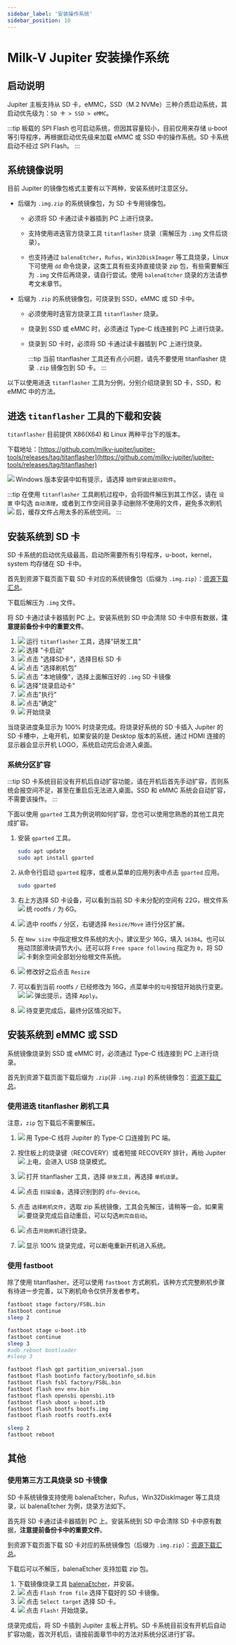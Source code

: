 ```yaml
---
sidebar_label: '安装操作系统'
sidebar_position: 10
---
```


# Milk-V Jupiter 安装操作系统

## 启动说明

Jupiter 主板支持从 SD 卡，eMMC，SSD（M.2 NVMe）三种介质启动系统，其启动优先级为：`SD 卡 > SSD > eMMC`。

:::tip
板载的 SPI Flash 也可启动系统，但因其容量较小，目前仅用来存储 u-boot 等引导程序，再根据启动优先级来加载 eMMC 或 SSD 中的操作系统。SD 卡系统启动不经过 SPI Flash。
:::

## 系统镜像说明

目前 Jupiter 的镜像包格式主要有以下两种，安装系统时注意区分。

- 后缀为 `.img.zip` 的系统镜像包，为 SD 卡专用镜像包。

  - 必须将 SD 卡通过读卡器插到 PC 上进行烧录。

  - 支持使用进迭官方烧录工具 `titanflasher` 烧录（需解压为 `.img` 文件后烧录）。

  - 也支持通过 `balenaEtcher`，`Rufus`，`Win32DiskImager` 等工具烧录，Linux 下可使用 `dd` 命令烧录，这类工具有些支持直接烧录 zip 包，有些需要解压为 `.img` 文件后再烧录，请自行尝试。使用 `balenaEtcher` 烧录的方法请参考文末章节。

- 后缀为 `.zip` 的系统镜像包，可烧录到 SSD，eMMC 或 SD 卡中。

  - 必须使用时迭官方烧录工具 `titanflasher` 烧录。

  - 烧录到 SSD 或 eMMC 时，必须通过 Type-C 线连接到 PC 上进行烧录。

  - 烧录到 SD 卡时，必须将 SD 卡通过读卡器插到 PC 上进行烧录。

    :::tip
    当前 titanflasher 工具还有点小问题，请先不要使用 titanflasher 烧录 `.zip` 镜像包到 SD 卡。
    :::


以下以使用进迭 `titanflasher` 工具为分例，分别介绍烧录到 SD 卡，SSD，和 eMMC 中的方法。

## 进迭 `titanflasher` 工具的下载和安装

`titanflasher` 目前提供 X86(X64) 和 Linux 两种平台下的版本。

下载地址：[https://github.com/milkv-jupiter/jupiter-tools/releases/tag/titanflasher](https://github.com/milkv-jupiter/jupiter-tools/releases/tag/titanflasher)

Windows 版本安装中如有提示，请选择 `始终安装此驱动软件`。
<Image src='/docs/jupiter/titanflasher-20.webp' maxWidth='100%' align='left' />

:::tip
在使用 `titanflasher` 工具刷机过程中，会将固件解压到其工作区，请在 `设置` 中勾选 `自动清理`，或者到工作空间目录手动删除不使用的文件，避免多次刷机后，缓存文件占用太多的系统空间。
:::
<Image src='/docs/jupiter/titanflasher-35.webp' maxWidth='100%' align='left' />


## 安装系统到 SD 卡

SD 卡系统的启动优先级最高，启动所需要所有引导程序，u-boot，kernel，system 均存储在 SD 卡中。

首先到资源下载页面下载 SD 卡对应的系统镜像包（后缀为 `.img.zip`）：[资源下载汇总](https://milkv.io/zh/docs/jupiter/getting-started/resources)。

下载后解压为 `.img` 文件。

将 SD 卡通过读卡器插到 PC 上。安装系统到 SD 中会清除 SD 卡中原有数据，**注意提前备份卡中的重要文件**。

1. 运行 `titanflasher` 工具，选择"研发工具"
   <Image src='/docs/jupiter/titanflasher-01.webp' maxWidth='100%' align='left' />
2. 选择 "卡启动"
   <Image src='/docs/jupiter/titanflasher-02.webp' maxWidth='100%' align='left' />
3. 点击 "选择SD卡"，选择目标 SD 卡
   <Image src='/docs/jupiter/titanflasher-03.webp' maxWidth='100%' align='left' />
4. 点击 "选择刷机包"
   <Image src='/docs/jupiter/titanflasher-04.webp' maxWidth='100%' align='left' />
5. 点击 "本地镜像"，选择上面解压好的 `.img` SD 卡镜像
   <Image src='/docs/jupiter/titanflasher-05.webp' maxWidth='100%' align='left' />
6. 选择"烧录启动卡"
   <Image src='/docs/jupiter/titanflasher-06.webp' maxWidth='100%' align='left' />
7. 点击"执行"
   <Image src='/docs/jupiter/titanflasher-07.webp' maxWidth='100%' align='left' />
8. 点击"确定"
   <Image src='/docs/jupiter/titanflasher-08.webp' maxWidth='100%' align='left' />
9. 开始烧录
   <Image src='/docs/jupiter/titanflasher-09.webp' maxWidth='100%' align='left' />

当烧录进度条显示为 100% 时烧录完成。将烧录好系统的 SD 卡插入 Jupiter 的 SD 卡槽中，上电开机，如果安装的是 Desktop 版本的系统，通过 HDMI 连接的显示器会显示开机 LOGO，系统启动完后会进入桌面。

### 系统分区扩容

:::tip
SD 卡系统目前没有开机后自动扩容功能，请在开机后首先手动扩容，否则系统会报空间不足，甚至在重启后无法进入桌面。SSD 和 eMMC 系统会自动扩容，不需要该操作。
:::

下面以使用 `gparted` 工具为例说明如何扩容，您也可以使用您熟悉的其他工具完成扩容。

1. 安装 `gparted` 工具。
   ```bash
   sudo apt update
   sudo apt install gparted
   ```
2. 从命令行启动 `gparted` 程序，或者从菜单的应用列表中点击 `gparted` 应用。
   ```bash
   sudo gparted
   ```

3. 右上方选择 SD 卡设备，可以看到当前 SD 卡未分配的空间有 22G，根文件系统 rootfs `/` 为 6G。
   <Image src='/docs/jupiter/gparted-extend-01.webp' maxWidth='100%' align='left' />

4. 选中 rootfs `/` 分区，右键选择 `Resize/Move` 进行分区扩展。
   <Image src='/docs/jupiter/gparted-extend-02.webp' maxWidth='100%' align='left' />

5. 在 `New size` 中指定根文件系统的大小，建议至少 16G，填入 `16384`。也可以拖动顶部滑块调节大小。还可以将 `Free space following` 指定为 `0`，将 SD 卡剩余空间全部划分绐根文件系统。
   <Image src='/docs/jupiter/gparted-extend-03.webp' maxWidth='100%' align='left' />

6. 修改好之后点击 `Resize`
   <Image src='/docs/jupiter/gparted-extend-04.webp' maxWidth='100%' align='left' />

7. 可以看到当前 rootfs `/` 已经修改为 16G，点菜单中的`勾号`按钮开始执行变更。
   <Image src='/docs/jupiter/gparted-extend-05.webp' maxWidth='100%' align='left' />
   弹出提示，选择 `Apply`。
   <Image src='/docs/jupiter/gparted-extend-06.webp' maxWidth='100%' align='left' />

8. 待变更完成后，最终分区情况如下。
   <Image src='/docs/jupiter/gparted-extend-07.webp' maxWidth='100%' align='left' />

## 安装系统到 eMMC 或 SSD

系统镜像烧录到 SSD 或 eMMC 时，必须通过 Type-C 线连接到 PC 上进行烧录。

首先到资源下载页面下载后缀为 `.zip`(非 `.img.zip`) 的系统镜像包：[资源下载汇总](https://milkv.io/zh/docs/jupiter/getting-started/resources)。

### 使用进迭 titanflasher 刷机工具

注意，`zip` 包下载后不需要解压。

1. 用 Type-C 线将 Jupiter 的 Type-C 口连接到 PC 端。
   <Image src='/docs/common/usba2typec.webp' maxWidth='100%' align='left' />

2. 按住板上的烧录键（RECOVERY）或者短接 RECOVERY 排针，再绐 Jupiter 上电，会进入 USB 烧录模式。
   <Image src='/docs/jupiter/jupiter-recovery.webp' maxWidth='100%' align='left' />

3. 打开 titanflasher 工具，选择 `研发工具`，再选择 `单机烧录`。
   <Image src='/docs/jupiter/titanflasher-30.webp' maxWidth='100%' align='left' />

4. 点击 `扫描设备`，选择识别到的 `dfu-device`。
   <Image src='/docs/jupiter/titanflasher-31.webp' maxWidth='100%' align='left' />

5. 点击 `选择刷机文件`，选取 zip 系统镜像，工具会先解压，请稍等一会。如果需要烧录完成后自动重启，可以勾选`刷完自启动`。
   <Image src='/docs/jupiter/titanflasher-32.webp' maxWidth='100%' align='left' />

6. 点击`开始刷机`进行烧录。
   <Image src='/docs/jupiter/titanflasher-33.webp' maxWidth='100%' align='left' />

7. 显示 100% 烧录完成，可以断电重新开机进入系统。
   <Image src='/docs/jupiter/titanflasher-34.webp' maxWidth='100%' align='left' />

### 使用 fastboot

除了使用 titanflasher，还可以使用 `fastboot` 方式刷机，该种方式完整刷机步骤有待进一步完善，以下刷机命令仅供开发者参考。

```bash
fastboot stage factory/FSBL.bin
fastboot continue
sleep 2

fastboot stage u-boot.itb
fastboot continue
sleep 3
#adb reboot bootloader
#sleep 3

fastboot flash gpt partition_universal.json
fastboot flash bootinfo factory/bootinfo_sd.bin
fastboot flash fsbl factory/FSBL.bin
fastboot flash env env.bin
fastboot flash opensbi opensbi.itb
fastboot flash uboot u-boot.itb
fastboot flash bootfs bootfs.img
fastboot flash rootfs rootfs.ext4

sleep 2
fastboot reboot
```

## 其他

### 使用第三方工具烧录 SD 卡镜像

SD 卡系统镜像支持使用 balenaEtcher，Rufus，Win32DiskImager 等工具烧录，以 balenaEtcher 为例，烧录方法如下。

首先将 SD 卡通过读卡器插到 PC 上。安装系统到 SD 中会清除 SD 卡中原有数据，**注意提前备份卡中的重要文件**。

到资源下载页面下载 SD 卡对应的系统镜像包（后缀为 `.img.zip`）：[资源下载汇总](https://milkv.io/zh/docs/jupiter/getting-started/resources)。

下载后可以不解压，balenaEtcher 支持加载 zip 包。

1. 下载镜像烧录工具 [balenaEtcher](https://etcher.balena.io/)，并安装。
2. 点击 `Flash from file` 选择下载好的 SD 卡镜像。
   <Image src='/docs/common/etcher-step1.webp' maxWidth='100%' align='left' />
3. 点击 `Select target` 选择 SD 卡。
   <Image src='/docs/common/etcher-step2.webp' maxWidth='100%' align='left' />
4. 点击 `Flash!` 开始烧录。
   <Image src='/docs/common/etcher-step3.webp' maxWidth='100%' align='left' />

烧录完成后，将 SD 卡插到 Jupiter 主板上开机。SD 卡系统目前没有开机后自动扩容功能，首次开机后，请按前面章节中的方法对系统分区进行扩容。

